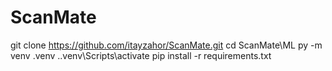 # ScanMate

git clone https://github.com/itayzahor/ScanMate.git
cd ScanMate\ML
py -m venv .venv
.\.venv\Scripts\activate
pip install -r requirements.txt
